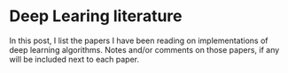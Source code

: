 # Deep Learing literature

In this post, I list the papers I have been reading on implementations of deep learning algorithms. 
Notes and/or comments on those papers, if any will be included next to each paper.
